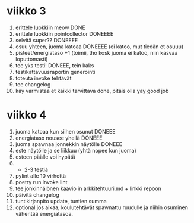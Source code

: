 # viikko 3

1. erittele luokkiin meow DONE 
2. erittele luokkiin pointcollector DONEEEE
3. selvitä super?? DONEEEE
4. osuu yhteen, juoma katoaa DONEEEE (ei katoo, mut tiedän et osuuu)
5. pisteet/energiataso +1 (toimii, tho kosk juoma ei katoo, niin kasvaa loputtomasti) 
6. tee yks testi! DONEEE, tein kaks
7. testikattavuusraportin generointi
8. toteuta invoke tehtävät 
9. tee changelog
10. käy varmistaa et kaikki tarvittava done, pitäis olla yay good job

# viikko 4

1. juoma katoaa kun siihen osunut DONEEE
2. energiataso nousee yhellä DONEEE
3. juoma spawnaa jonnekkin näytölle DONEEE
4. este näytölle ja se liikkuu (yhtä nopee kun juoma)
5. esteen päälle voi hypätä
6. + 2-3 testiä
7. pylint alle 10 virhettä
8. poetry run invoke lint
9. tee jonkinnälönen kaavio in arkkitehtuuri.md + linkki repoon
10. päivitä changelog
11. tuntikirjanpito update, tuntien summa
12. optional jos aikaa, koulutehtävät spawnattu ruudulle ja niihin osuminen vähentää energiatasoa.